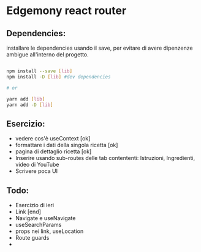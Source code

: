 # Edgemony react router

## Dependencies:

installare le dependencies usando il save, per evitare di avere dipenzenze ambigue all'interno del progetto.

```bash

npm install --save [lib]
npm install -D [lib] #dev dependencies

# or

yarn add [lib]
yarn add -D [lib]

```

## Esercizio:

- vedere cos'è useContext [ok]
- formattare i dati della singola ricetta [ok]
- pagina di dettaglio ricetta [ok]
- Inserire usando sub-routes delle tab contententi: Istruzioni, Ingredienti, video di YouTube
- Scrivere poca UI

## Todo:

- Esercizio di ieri
- Link [end]
- Navigate e useNavigate
- useSearchParams
- props nei link, useLocation
- Route guards
-
